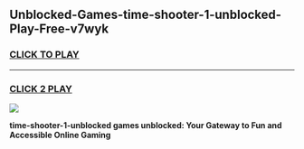 
## Unblocked-Games-time-shooter-1-unblocked-Play-Free-v7wyk
<h3>
<a href="https://premium76.site?title=time-shooter-1-unblocked&ref=10A">CLICK TO PLAY</a></h3>
<hr>

<h3>
<a href="https://premium76.site?title=time-shooter-1-unblocked&ref=10A">CLICK 2 PLAY</a>
  
</h3>

<a href="https://premium76.site?title=time-shooter-1-unblocked&ref=10A"><img src="https://clearcache.store/games.png"></a>


**time-shooter-1-unblocked games unblocked: Your Gateway to Fun and Accessible Online Gaming**
